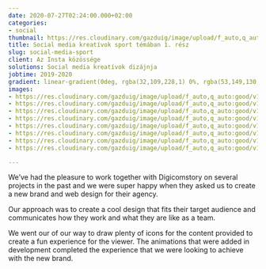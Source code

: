 ```yaml
---
date: 2020-07-27T02:24:00.000+02:00
categories:
- social
thumbnail: https://res.cloudinary.com/gazduig/image/upload/f_auto,q_auto:good/v1595856747/cms/PENS-1_qst8z9.png
title: Social media kreatívok sport témában 1. rész
slug: social-media-sport
client: Az Insta közössége
solutions: Social media kreatívok dizájnja
jobtime: 2019-2020
gradient: linear-gradient(0deg, rgba(32,109,228,1) 0%, rgba(53,149,130,0) 45%)
images:
- https://res.cloudinary.com/gazduig/image/upload/f_auto,q_auto:good/v1595809528/cms/Frame_70_d9qqtp.webp
- https://res.cloudinary.com/gazduig/image/upload/f_auto,q_auto:good/v1595809528/cms/Frame_69_sxtejx.webp
- https://res.cloudinary.com/gazduig/image/upload/f_auto,q_auto:good/v1595809529/cms/Frame_68_pth2am.webp
- https://res.cloudinary.com/gazduig/image/upload/f_auto,q_auto:good/v1595809528/cms/Frame_67_wyceq7.webp
- https://res.cloudinary.com/gazduig/image/upload/f_auto,q_auto:good/v1595809528/cms/Frame_66_hcc1yk.webp
- https://res.cloudinary.com/gazduig/image/upload/f_auto,q_auto:good/v1595809528/cms/Frame_65_wurumw.webp
- https://res.cloudinary.com/gazduig/image/upload/f_auto,q_auto:good/v1595809528/cms/Frame_64_hdra1b.webp
- https://res.cloudinary.com/gazduig/image/upload/f_auto,q_auto:good/v1595809528/cms/Frame_63_joex2r.webp

---
```

We’ve had the pleasure to work together with Digicomstory on several projects in the past and we were super happy when they asked us to create a new brand and web design for their agency.

Our approach was to create a cool design that fits their target audience and communicates how they work and what they are like as a team.

We went our of our way to draw plenty of icons for the content provided to create a fun experience for the viewer. The animations that were added in development completed the experience that we were looking to achieve with the new brand.